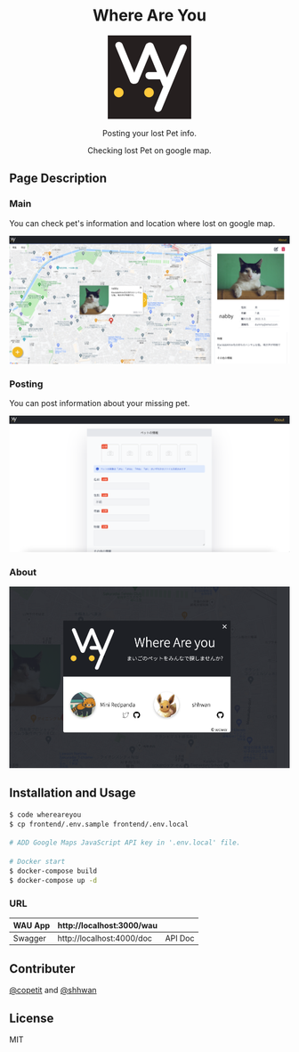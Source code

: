 <div align="center">
  <h1>Where Are You</h1>
<img src="/readme-img/logo.png" width="150" >
  <p>Posting your lost Pet info. </p>
  <p>Checking lost Pet on google map.</p>
</div>

## Page Description

### Main

You can check pet's information and location where lost on google map.

<img src="/readme-img/main.png" width="550" >

### Posting

You can post information about your missing pet.

<img src="/readme-img/posting.png" width="550" >

### About

<img src="/readme-img/about.png" width="550" >

## Installation and Usage

```bash
$ code whereareyou
$ cp frontend/.env.sample frontend/.env.local

# ADD Google Maps JavaScript API key in '.env.local' file.

# Docker start
$ docker-compose build
$ docker-compose up -d

```

### URL

| WAU App | http://localhost:3000/wau  |         |
| ------- | -------------------------- | ------- |
| Swagger | http://localhost:4000/doc  | API Doc |

## Contributer

[@copetit](https://github.com/copetit) and [@shhwan](https://github.com/shhwan)

## License

MIT
